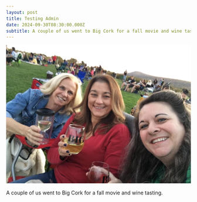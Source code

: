 ```yaml
---
layout: post
title: Testing Admin
date: 2024-09-30T08:30:00.000Z
subtitle: A couple of us went to Big Cork for a fall movie and wine tasting
---
```


![Winery](/assets/uploads/me-winery.jpg "friend")

A couple of us went to Big Cork for a fall movie and wine tasting.
